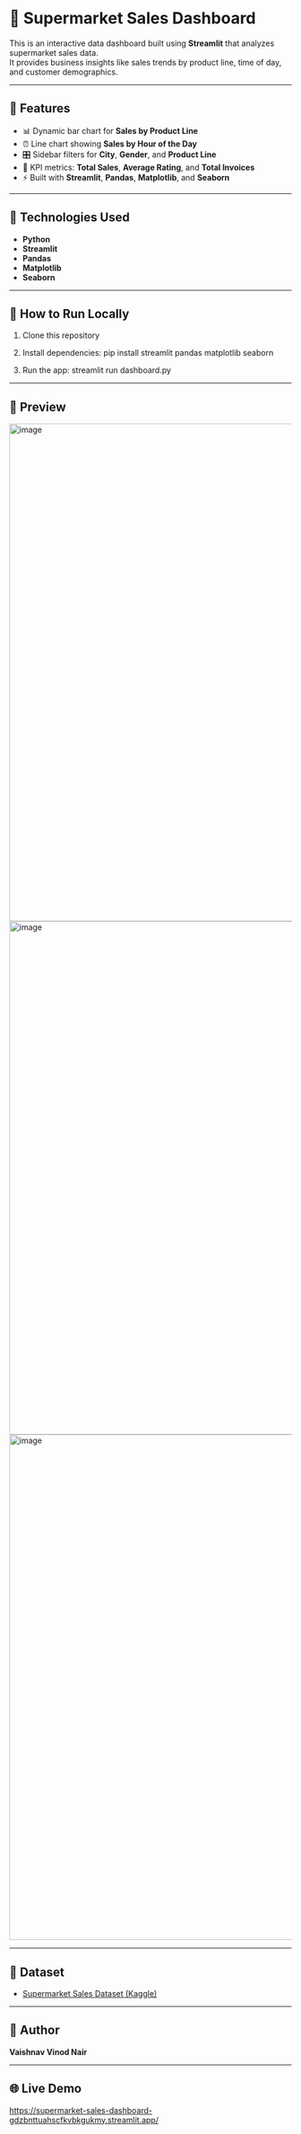 # 🛒 Supermarket Sales Dashboard

This is an interactive data dashboard built using **Streamlit** that analyzes supermarket sales data.  
It provides business insights like sales trends by product line, time of day, and customer demographics.

---

## 📌 Features

- 📊 Dynamic bar chart for **Sales by Product Line**
- ⏰ Line chart showing **Sales by Hour of the Day**
- 🎛️ Sidebar filters for **City**, **Gender**, and **Product Line**
- 🔢 KPI metrics: **Total Sales**, **Average Rating**, and **Total Invoices**
- ⚡ Built with **Streamlit**, **Pandas**, **Matplotlib**, and **Seaborn**

---

## 🧠 Technologies Used

- **Python**
- **Streamlit**
- **Pandas**
- **Matplotlib**
- **Seaborn**

---

## 🚀 How to Run Locally

1. Clone this repository

2. Install dependencies:
    pip install streamlit pandas matplotlib seaborn

3. Run the app:
    streamlit run dashboard.py



---

## 📸 Preview

<img width="1866" height="886" alt="image" src="https://github.com/user-attachments/assets/55e727e3-c84e-4f16-8e4b-5a0564d44f7b" />

<img width="1891" height="914" alt="image" src="https://github.com/user-attachments/assets/f2872dd2-195c-463f-9d38-4554342238b4" />

<img width="1888" height="900" alt="image" src="https://github.com/user-attachments/assets/2ed7c307-7eb6-4c47-9711-e95900b14dec" />


---

## 📎 Dataset

- [Supermarket Sales Dataset (Kaggle)](https://www.kaggle.com/datasets/faresashraf1001/supermarket-sales)

---

## 👤 Author

**Vaishnav Vinod Nair**

---

## 🌐 Live Demo

https://supermarket-sales-dashboard-gdzbnttuahscfkvbkgukmy.streamlit.app/



